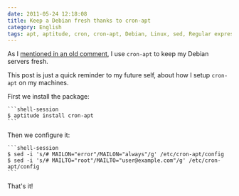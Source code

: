 ```yaml
---
date: 2011-05-24 12:18:08
title: Keep a Debian fresh thanks to cron-apt
category: English
tags: apt, aptitude, cron, cron-apt, Debian, Linux, sed, Regular expression
---
```


As I [mentioned in an old comment](https://kevin.deldycke.com/2008/12/dpkg-apt-aptitude-commands/comment-page-1/#comment-4726), I use `cron-apt` to keep my Debian servers fresh.

This post is just a quick reminder to my future self, about how I setup `cron-apt` on my machines.

First we install the package:

    ```shell-session
    $ aptitude install cron-apt
    ```

Then we configure it:

    ```shell-session
    $ sed -i 's/# MAILON="error"/MAILON="always"/g' /etc/cron-apt/config
    $ sed -i 's/# MAILTO="root"/MAILTO="user@example.com"/g' /etc/cron-apt/config
    ```

That's it!
